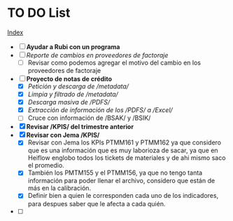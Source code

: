 # TO DO List
[Index](index.md)

- [ ] **Ayudar a Rubi con un programa**
- [ ] *Reporte de cambios en proveedores de factoraje*
  - [ ] Revisar como podemos agregar el motivo del cambio en los proveedores de factoraje
- [ ] **Proyecto de notas de crédito**
    - [x] *Petición y descarga de /metadata/*
    - [x] *Limpia y filtrado de /metadata/*
    - [x] *Descarga masiva de /PDFS/*
    - [x] *Extracción de información de los /PDFS/ a /Excel/*
    - [ ] Cruce con información de /BSAK/ y /BSIK/
- [x] **Revisar /KPIS/ del trimestre anterior**
- [X] **Revisar con Jema /KPIS/**
    - [x] Revisar con Jema los KPIs PTMM161 y PTMM162 ya que considero que es una información que es muy laborioza de sacar, ya que en Heiflow englobo todos los tickets de materiales y de ahi mismo saco el promedio.
    - [x] También los PMTM155 y el PTMM156, ya que no tengo tanta información para poder llenar el archivo, considero que están de más en la calibración.
    - [x] Definir bien a quien le corresponden cada uno de los indicadores, para despues saber que le afecta a cada quién.
- [ ] 